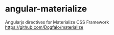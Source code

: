 angular-materialize
===================

Angularjs directives for Materialize CSS Framework https://github.com/Dogfalo/materialize